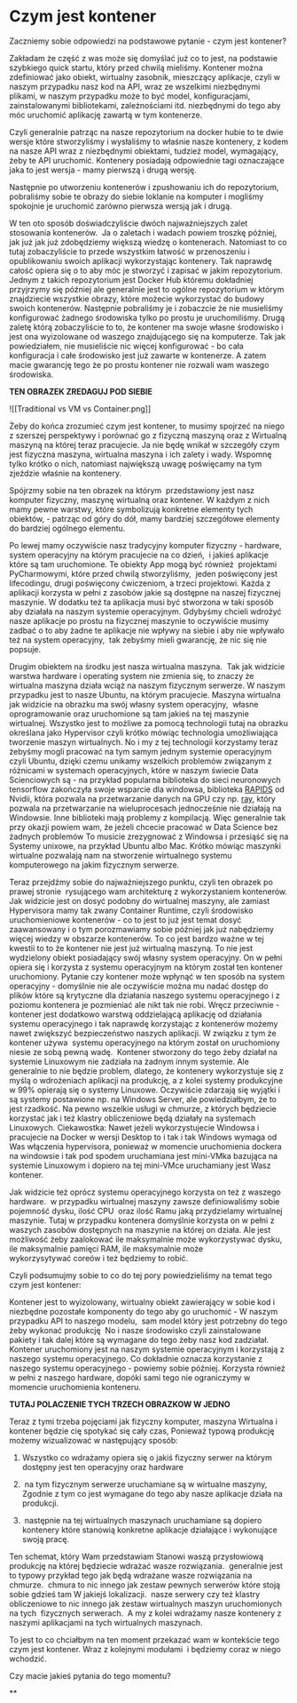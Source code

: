 # Czym jest kontener

Zaczniemy sobie odpowiedzi na podstawowe pytanie - czym jest kontener?

Zakładam że część z was może się domyślać już co to jest, na podstawie szybkiego quick startu, który przed chwilą mieliśmy. Kontener można zdefiniować jako obiekt, wirtualny zasobnik, mieszczący aplikacje, czyli w naszym przypadku nasz kod na API, wraz ze wszelkimi niezbędnymi plikami, w naszym przypadku może to być model, konfiguracjami, zainstalowanymi bibliotekami, zależnościami itd. niezbędnymi do tego aby móc uruchomić aplikację zawartą w tym kontenerze.

Czyli generalnie patrząc na nasze repozytorium na docker hubie to te dwie wersje które stworzyliśmy i wysłaliśmy to właśnie nasze kontenery, z kodem na nasze API wraz z niezbędnymi obiektami, tudzież model, wymagający, żeby te API uruchomić. Kontenery posiadają odpowiednie tagi oznaczające jaka to jest wersja - mamy pierwszą i drugą wersję. 

Następnie po utworzeniu kontenerów i zpushowaniu ich do repozytorium, pobraliśmy sobie te obrazy do siebie loklanie na komputer i mogliśmy spokojnie je uruchomić zarówno pierwsza wersją jak i drugą.

W ten oto sposób doświadczyliście dwóch najważniejszych zalet stosowania kontenerów.  Ja o zaletach i wadach powiem troszkę później, jak już jak już zdobędziemy większą wiedzę o kontenerach. Natomiast to co tutaj zobaczyliście to przede wszystkim łatwość w przenoszeniu i opublikowaniu swoich aplikacji wykorzystając kontenery. Tak naprawdę całość opiera się o to aby móc je stworzyć i zapisać w jakim repozytorium.  Jednym z takich repozytorium jest Docker Hub któremu dokładniej przyjrzymy się później ale generalnie jest to ogólne repozytorium w którym znajdziecie wszystkie obrazy, które możecie wykorzystać do budowy swoich kontenerów. Następnie pobraliśmy je i zobaczcie że nie musieliśmy konfigurować żadnego środowiska tylko po prostu je uruchomiliśmy. Drugą zaletę którą zobaczyliście to to, że kontener ma swoje własne środowisko i jest ona wyizolowane od waszego znajdującego się na komputerze. Tak jak powiedziałem, nie musieliście nic więcej konfigurować - bo cała konfiguracja i całe środowisko jest już zawarte w kontenerze. A zatem macie gwarancję tego że po prostu kontener nie rozwali wam waszego środowiska. 
  
**TEN OBRAZEK ZREDAGUJ POD SIEBIE**

![[Traditional vs VM vs Container.png]]  

Żeby do końca zrozumieć czym jest kontener, to musimy spojrzeć na niego z szerszej perspektywy i porównać go z fizyczną maszyną oraz z Wirtualną maszyną na której teraz pracujecie. Ja nie będę wnikał w szczegóły czym jest fizyczna maszyna, wirtualna maszyna i ich zalety i wady. Wspomnę tylko krótko o nich, natomiast największą uwagę poświęcamy na tym zjeździe właśnie na kontenery.

Spójrzmy sobie na ten obrazek na którym  przedstawiony jest nasz komputer fizyczny, maszynę wirtualną oraz kontener. W każdym z nich mamy pewne warstwy, które symbolizują konkretne elementy tych obiektów, - patrząc od góry do dół, mamy bardziej szczegółowe elementy do bardziej ogólnego elementu.

Po lewej mamy oczywiście nasz tradycyjny komputer fizyczny - hardware,  system operacyjny na którym pracujecie na co dzień,  i jakieś aplikacje które są tam uruchomione. Te obiekty App mogą być również  projektami PyCharmowymi, które przed chwilą stworzyliśmy,  jeden poświęcony jest lifecodingu, drugi poświęcony ćwiczeniom, a trzeci projektowi. Każda z aplikacji korzysta w pełni z zasobów jakie są dostępne na naszej fizycznej maszynie. W dodatku też ta aplikacja musi być stworzona w taki sposób aby działała na naszym systemie operacyjnym. Gdybyśmy chcieli wdrożyć nasze aplikacje po prostu na fizycznej maszynie to oczywiście musimy zadbać o to aby żadne te aplikacje nie wpływy na siebie i aby nie wpływało też na system operacyjny,  tak żebyśmy mieli gwarancję, że nic się nie popsuje.  

Drugim obiektem na środku jest nasza wirtualna maszyna.  Tak jak widzicie warstwa hardware i operating system nie zmienia się, to znaczy że wirtualna maszyna działa wciąż na naszym fizycznym serwerze. W naszym przypadku jest to nasze Ubuntu, na którym pracujecie. Maszyna wirtualna jak widzicie na obrazku ma swój własny system operacyjny,  własne oprogramowanie oraz uruchomione są tam jakieś na tej maszynie wirtualnej. Wszystko jest to możliwe za pomocą technologii tutaj na obrazku określana jako Hypervisor czyli krótko mówiąc technologia umożliwiająca tworzenie maszyn wirtualnych. No i my z tej technologii korzystamy teraz żebyśmy mogli pracować na tym samym jednym systemie operacyjnym czyli Ubuntu, dzięki czemu unikamy wszelkich problemów związanym z różnicami w systemach operacyjnych, które w naszym świecie Data Scienciowych są - na przykład popularna biblioteka do sieci neuronowych tensorflow zakończyła swoje wsparcie dla windowsa, biblioteka [RAPIDS](https://rapids.ai/) od Nvidii, która pozwala na przetwarzanie danych na GPU czy np. [ray]([https://www.ray.io/](https://www.ray.io/)), który pozwala na przetwarzanie na wieluprocesach jednocześnie nie działają na Windowsie. Inne biblioteki mają problemy z kompilacją. Więc generalnie tak przy okazji powiem wam, że jeżeli chcecie pracować w Data Science bez żadnych problemów To musicie zrezygnować z Windowsa i przesiąść się na Systemy unixowe, na przykład Ubuntu albo Mac. Krótko mówiąc maszynki wirtualne pozwalają nam na stworzenie wirtualnego systemu komputerowego na jakim fizycznym serwerze.   

Teraz przejdźmy sobie do najważniejszego punktu, czyli ten obrazek po prawej stronie  rysującego wam architekturę z wykorzystaniem kontenerów. Jak widzicie jest on dosyć podobny do wirtualnej maszyny, ale zamiast Hypervisora mamy tak zwany Container Runtime, czyli środowisko uruchomieniowe kontenerów - co to jest to już jest temat dosyć zaawansowany i o tym porozmawiamy sobie później jak już nabędziemy więcej wiedzy w obszarze kontenerów. To co jest bardzo ważne w tej kwestii to to że kontener nie jest już wirtualną maszyną. To nie jest wydzielony obiekt posiadający swój własny system operacyjny. On w pełni opiera się i korzysta z systemu operacyjnym na którym został ten kontener uruchomiony. Pytanie czy kontener może wpłynąć w ten sposób na system operacyjny - domyślnie nie ale oczywiście można mu nadać dostęp do plików które są krytyczne dla działania naszego systemu operacyjnego i z poziomu kontenera je pozmieniać ale nikt tak nie robi. Wręcz przeciwnie - kontener jest dodatkowo warstwą oddzielającą aplikację od działania systemu operacyjnego i tak naprawdę korzystając z kontenerów możemy nawet zwiększyć bezpieczeństwo naszych aplikacji. W związku z tym że kontener używa  systemu operacyjnego na którym został on uruchomiony niesie ze sobą pewną wadę.  Kontener stworzony do tego żeby działał na systemie Linuxowym nie zadziała na żadnym innym systemie. Ale generalnie to nie będzie problem, dlatego, że kontenery wykorzystuje się z myślą o wdrożeniach aplikacji na produkcję, a z kolei systemy produkcyjne w 99% opierają się o systemy Linuxowe. Oczywiście zdarzają się wyjątki i są systemy postawione np. na Windows Server, ale powiedziałbym, że to jest rzadkość. Na pewno wszelkie usługi w chmurze, z których będziecie korzystać jak i też klastry obliczeniowe będą działały na systemach Linuxowych. Ciekawostka: Nawet jeżeli wykorzystujecie Windowsa i pracujecie na Docker w wersji Desktop to i tak i tak Windows wymaga od Was włączenia hypervisora, ponieważ w momencie uruchomienia dockera na windowsie i tak pod spodem uruchamiana jest mini-VMka bazująca na systemie Linuxowym i dopiero na tej mini-VMce uruchamiany jest Wasz kontener. 
  

Jak widzicie też oprócz systemu operacyjnego korzysta on też z waszego hardware.  w przypadku wirtualnej maszyny zawsze definiowaliśmy sobie pojemność dysku, ilość CPU  oraz ilość Ramu jaką przydzielamy wirtualnej maszynie. Tutaj w przypadku kontenera domyślnie korzysta on w pełni z waszych zasobów dostępnych na maszynie na której on działa. Ale jest możliwość żeby zaalokować ile maksymalnie może wykorzystywać dysku, ile maksymalnie pamięci RAM, ile maksymalnie może wykorzysytywać coreów i też będziemy to robić. 

  

Czyli podsumujmy sobie to co do tej pory powiedzieliśmy na temat tego czym jest kontener: 

Kontener jest to wyizolowany, wirtualny obiekt zawierający w sobie kod i niezbędne pozostałe komponenty do tego aby go uruchomić - W naszym przypadku API to naszego modelu,  sam model który jest potrzebny do tego żeby wykonać produkcję  No i nasze środowisko czyli zainstalowane pakiety i tak dalej które są wymagane do tego żeby nasz kod zadziałał. Kontener uruchomiony jest na naszym systemie operacyjnym i korzystają z naszego systemu operacyjnego. Co dokładnie oznacza korzystanie z naszego systemu operacyjnego - powiemy sobie później. Korzysta również w pełni z naszego hardware, dopóki sami tego nie ograniczymy w momencie uruchomienia konteneru. 

  

**TUTAJ POLACZENIE TYCH TRZECH OBRAZKOW W JEDNO**

  

Teraz z tymi trzeba pojęciami jak fizyczny komputer, maszyna Wirtualna i kontener będzie cię spotykać się cały czas, Ponieważ typową produkcję możemy wizualizować w następujący sposób:

  

1. Wszystko co wdrażamy opiera się o jakiś fizyczny serwer na którym dostępny jest ten operacyjny oraz hardware
    
2.  na tym fizycznym serwerze uruchamiane są w wirtualne maszyny,  Zgodnie z tym co jest wymagane do tego aby nasze aplikacje działa na produkcji.
    
3.  następnie na tej wirtualnych maszynach uruchamiane są dopiero kontenery które stanowią konkretne aplikacje działające i wykonujące swoją pracę.
    

  

Ten schemat, który Wam przedstawiam Stanowi waszą przysłowiową produkcję na której będziecie wdrażać wasze rozwiązania.  generalnie jest to typowy przykład tego jak będą wdrażane wasze rozwiązania na chmurze.  chmura to nic innego jak zestaw pewnych serwerów które stoją sobie gdzieś tam W jakiejś lokalizacji.  nasze serwery czy też klastry obliczeniowe to nic innego jak zestaw wirtualnych maszyn uruchomionych na tych  fizycznych serwerach.  A my z kolei wdrażamy nasze kontenery z naszymi aplikacjami na tych wirtualnych maszynach. 

  

To jest to co chciałbym na ten moment przekazać wam w kontekście tego czym jest kontener. Wraz z kolejnymi modułami  i będziemy coraz w niego wchodzić. 

  

Czy macie jakieś pytania do tego momentu?

**



